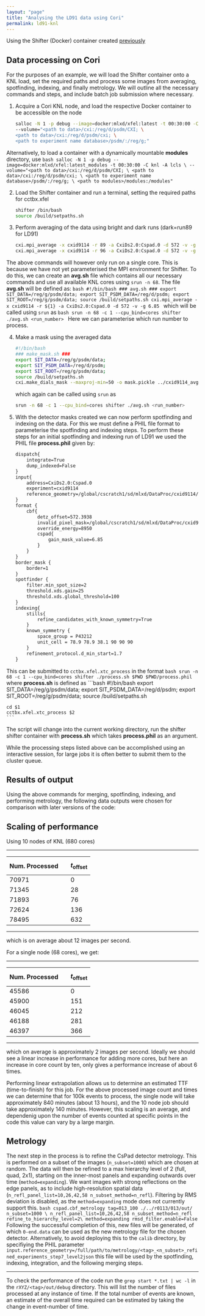 ```yaml
---
layout: "page"
title: "Analysing the LD91 data using Cori"
permalink: ld91-knl
---
```


Using the Shifter (Docker) container created [previously](docker)

## Data processing on Cori
For the purposes of an example, we will load the Shifter container onto a KNL load, set the required paths and process some images from averaging, spotfinding, indexing, and finally metrology. We will outline all the necessary commands and steps, and include batch job submission where necessary.

1. Acquire a Cori KNL node, and load the respective Docker container to be accessible on the node

    ```bash
    salloc -N 1 -p debug --image=docker:mlxd/xfel:latest -t 00:30:00 -C knl -A <repo name> \
    --volume="<path to data>/cxi:/reg/d/psdm/CXI; \
    <path to data>/cxi:/reg/d/psdm/cxi; \
    <path to experiment name database>/psdm/:/reg/g;"
    ```
Alternatively, to load a container with a dynamically mountable **modules** directory, use
    ```bash
    salloc -N 1 -p debug --image=docker:mlxd/xfel:latest_modules -t 00:30:00 -C knl -A lcls \
    --volume="<path to data>/cxi:/reg/d/psdm/CXI; \
    <path to data>/cxi:/reg/d/psdm/cxi; \
    <path to experiment name database>/psdm/:/reg/g; \
    <path to modules>/modules:/modules"
    ```

2. Load the Shifter container and run a terminal, setting the required paths for cctbx.xfel
    ```bash
    shifter /bin/bash
    source /build/setpaths.sh
    ```

3. Perform averaging of the data using bright and dark runs (dark=run89 for LD91)
    ```bash
    cxi.mpi_average -x cxid9114 -r 89 -a CxiDs2.0:Cspad.0 -d 572 -v -g 6.85 -R # Dark
    cxi.mpi_average -x cxid9114 -r 96 -a CxiDs2.0:Cspad.0 -d 572 -v -g 6.85 # Bright
    ```
The above commands will however only run on a single core. This is because we have not yet parameterised the MPI environment for Shifter. To do this, we can create an **avg.sh** file which contains all our necessary commands and use all available KNL cores using `srun -n 68`. The file **avg.sh** will be defined as:
    ```bash
    #!/bin/bash
    ### avg.sh ###
    export SIT_DATA=/reg/g/psdm/data;
    export SIT_PSDM_DATA=/reg/d/psdm;
    export SIT_ROOT=/reg/g/psdm/data;
    source /build/setpaths.sh
    cxi.mpi_average -x cxid9114 -r ${1} -a CxiDs2.0:Cspad.0 -d 572 -v -g 6.85
    ```
which will be called using `srun` as
    ```bash
    srun -n 68 -c 1 --cpu_bind=cores shifter ./avg.sh <run_number>
    ```
Here we can parameterise which run number to process.

4. Make a mask using the averaged data
    ```bash
    #!/bin/bash
    ### make_mask.sh ###
    export SIT_DATA=/reg/g/psdm/data;
    export SIT_PSDM_DATA=/reg/d/psdm;
    export SIT_ROOT=/reg/g/psdm/data;
    source /build/setpaths.sh
    cxi.make_dials_mask --maxproj-min=50 -o mask.pickle ../cxid9114_avg-r0089.cbf ../cxid9114_stddev-r0089.cbf ../cxid9114_max-r0096.cbf
    ```
    which again can be called using `srun` as
    ```bash
    srun -n 68 -c 1 --cpu_bind=cores shifter ./avg.sh <run_number>
    ```
5. With the detector masks created we can now perform spotfinding and indexing on the data. For this we must define a PHIL file format to parameterise the spotfinding and indexing steps. To perform these steps for an initial spotfinding and indexing run of LD91 we used the PHIL file **process.phil** given by:
    ```xml
    dispatch{
        integrate=True
        dump_indexed=False
    }
    input{
        address=CxiDs2.0:Cspad.0
        experiment=cxid9114
        reference_geometry=/global/cscratch1/sd/mlxd/DataProc/cxid9114/processing/metrology_r0113_013/013_1000_refined_experiments_step7_level2.json
    }
    format {
        cbf{
            detz_offset=572.3938
            invalid_pixel_mask=/global/cscratch1/sd/mlxd/DataProc/cxid9114/processing/mask.pickle
            override_energy=8950
            cspad{
                gain_mask_value=6.85
            }
        }
    }
    border_mask {
        border=1
    }
    spotfinder {
        filter.min_spot_size=2
        threshold.xds.gain=25
        threshold.xds.global_threshold=100
    }
    indexing{
        stills{
            refine_candidates_with_known_symmetry=True
        }
        known_symmetry {
            space_group = P43212
            unit_cell = 78.9 78.9 38.1 90 90 90
        }
        refinement_protocol.d_min_start=1.7
    }
    ```
This can be submitted to `cctbx.xfel.xtc_process` in the format
    ```bash
    srun -n 68 -c 1 --cpu_bind=cores shifter ./process.sh $PWD $PWD/process.phil
    ```
where **process.sh** is defined as
    ```bash
    #!/bin/bash
    export SIT_DATA=/reg/g/psdm/data;
    export SIT_PSDM_DATA=/reg/d/psdm;
    export SIT_ROOT=/reg/g/psdm/data;
    source /build/setpaths.sh

    cd $1
    cctbx.xfel.xtc_process $2
    ```
The script will change into the current working directory, run the shifter shifter container with **process.sh** which takes **process.phil** as an argument.

While the processing steps listed above can be accomplished using an interactive session, for large jobs it is often better to submit them to the cluster queue.

## Results of output
Using the above commands for merging, spotfinding, indexing, and performing metrology, the following data outputs were chosen for comparison with later versions of the code:


## Scaling of performance
Using 10 nodes of KNL (680 cores)

---

| Num. Processed || $$t_{\textrm{offset}}$$ |
| ------------- | - | -------------- |
|     70971     ||       0       |
|     71345     ||      28       |
|     71893     ||      76       |
|     72624     ||     136       |
|     78495     ||     632       |

---


which is on average about 12 images per second.

For a single node (68 cores), we get:

---

| Num. Processed | | $$t_{\textrm{offset}}$$ |
| ------------- |:--:| ------------- |
|     45586     | |       0       |
|     45900     | |     151       |
|     46045     | |     212       |
|     46188     | |     281       |
|     46397     | |     366       |

---

which on average is approximately 2 images per second. Ideally we should see a linear increase in performance for adding more cores, but here an increase in core count by ten, only gives a performance increase of about 6 times.



Performing linear extrapolation allows us to determine an estimated TTF (time-to-finish) for this job. For the above processed image count and times we can determine that for 100k events to process, the single node will take approximately 840 minutes (about 13 hours), and the 10 node job should take approximately 140 minutes. However, this scaling is an average, and dependenig upon the number of events counted at specific points in the code this value can vary by a large margin.


## Metrology
The next step in the process is to refine the CsPad detector metrology. This is performed on a subset of the images (`n_subset=1000`) which are chosen at random. The data will then be refined to a max hierarchy level of 2 (full, quad, 2x1), starting on the inner-most panels and expanding outwards over time (`method=expanding`). We want images with strong reflections on the edge panels, as to include high-resolution spatial data (`n_refl_panel_list=10,26,42,58 n_subset_method=n_refl`). Filtering by RMS deviation is disabled, as the `method=expanding` mode does not currently support this.
    ``` bash
    cspad.cbf_metrology tag=013_100 ./../r0113/013/out/ n_subset=1000 \
    n_refl_panel_list=10,26,42,58 n_subset_method=n_refl refine_to_hierarchy_level=2\
    method=expanding rmsd_filter.enable=False
    ```
Following the successful completion of this, new files will be generated, of which `0-end.data` can be used as the new metrology file for the chosen detector. Alternatively, to avoid deploying this to the `calib` directory, by specifiying the PHIL parameter `input.reference_geometry=/full/path/to/metrology/<tag>_<n_subset>_refined_experiments_step7_level2json` this file will be used by the spotfinding, indexing, integration, and the following merging steps.


---
To check the performance of the code run the `grep start *.txt | wc -l` in the `rXYZ/<tag>/out/debug` directory. This will list the number of files processed at any instance of time. If the total number of events are known, an estimate of the overall time required can be estimated by taking the change in event-number of time.
